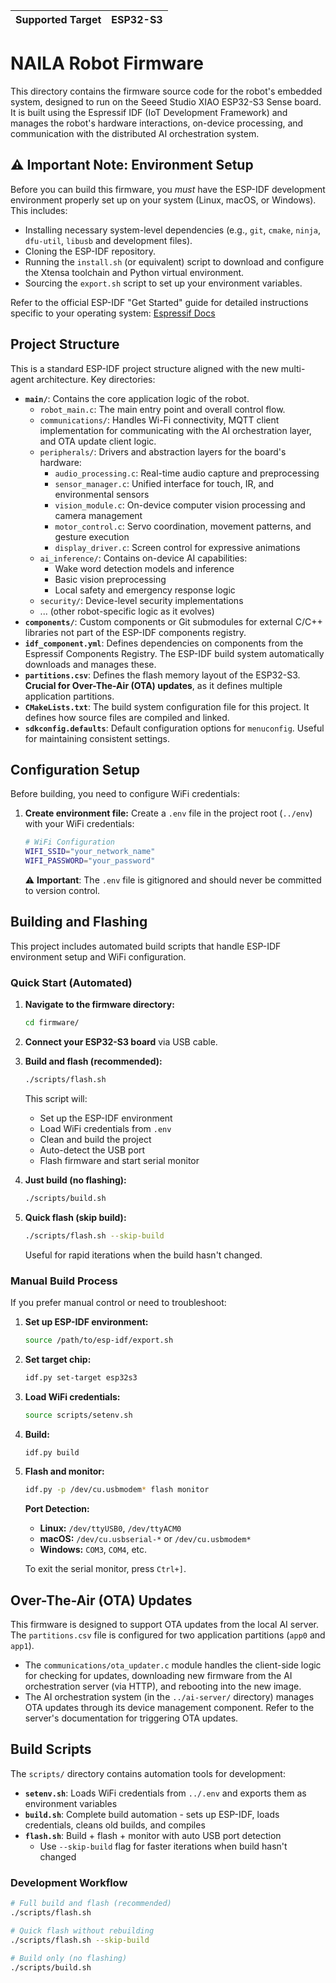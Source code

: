 | Supported Target | ESP32-S3 |
| ---------------- | -------- |

# NAILA Robot Firmware

This directory contains the firmware source code for the robot's embedded system, designed to run on the Seeed Studio XIAO ESP32-S3 Sense board. It is built using the Espressif IDF (IoT Development Framework) and manages the robot's hardware interactions, on-device processing, and communication with the distributed AI orchestration system.

## ⚠️ Important Note: Environment Setup

Before you can build this firmware, you *must* have the ESP-IDF development environment properly set up on your system (Linux, macOS, or Windows). This includes:

* Installing necessary system-level dependencies (e.g., `git`, `cmake`, `ninja`, `dfu-util`, `libusb` and development files).
* Cloning the ESP-IDF repository.
* Running the `install.sh` (or equivalent) script to download and configure the Xtensa toolchain and Python virtual environment.
* Sourcing the `export.sh` script to set up your environment variables.

Refer to the official ESP-IDF "Get Started" guide for detailed instructions specific to your operating system:
[Espressif Docs](https://docs.espressif.com/projects/esp-idf/en/stable/esp32s3/index.html)  


## Project Structure

This is a standard ESP-IDF project structure aligned with the new multi-agent architecture. Key directories:

* **`main/`**: Contains the core application logic of the robot.
    * `robot_main.c`: The main entry point and overall control flow.
    * `communications/`: Handles Wi-Fi connectivity, MQTT client implementation for communicating with the AI orchestration layer, and OTA update client logic.
    * `peripherals/`: Drivers and abstraction layers for the board's hardware:
        * `audio_processing.c`: Real-time audio capture and preprocessing
        * `sensor_manager.c`: Unified interface for touch, IR, and environmental sensors
        * `vision_module.c`: On-device computer vision processing and camera management
        * `motor_control.c`: Servo coordination, movement patterns, and gesture execution
        * `display_driver.c`: Screen control for expressive animations
    * `ai_inference/`: Contains on-device AI capabilities:
        * Wake word detection models and inference
        * Basic vision preprocessing
        * Local safety and emergency response logic
    * `security/`: Device-level security implementations
    * ... (other robot-specific logic as it evolves)
* **`components/`**: Custom components or Git submodules for external C/C++ libraries not part of the ESP-IDF components registry.
* **`idf_component.yml`**: Defines dependencies on components from the Espressif Components Registry. The ESP-IDF build system automatically downloads and manages these.
* **`partitions.csv`**: Defines the flash memory layout of the ESP32-S3. **Crucial for Over-The-Air (OTA) updates**, as it defines multiple application partitions.
* **`CMakeLists.txt`**: The build system configuration file for this project. It defines how source files are compiled and linked.
* **`sdkconfig.defaults`**: Default configuration options for `menuconfig`. Useful for maintaining consistent settings.

## Configuration Setup

Before building, you need to configure WiFi credentials:

1. **Create environment file:**
   Create a `.env` file in the project root (`../env`) with your WiFi credentials:
   ```bash
   # WiFi Configuration
   WIFI_SSID="your_network_name"
   WIFI_PASSWORD="your_password"
   ```
   
   ⚠️ **Important**: The `.env` file is gitignored and should never be committed to version control.

## Building and Flashing

This project includes automated build scripts that handle ESP-IDF environment setup and WiFi configuration.

### Quick Start (Automated)

1. **Navigate to the firmware directory:**
   ```bash
   cd firmware/
   ```

2. **Connect your ESP32-S3 board** via USB cable.

3. **Build and flash (recommended):**
   ```bash
   ./scripts/flash.sh
   ```
   This script will:
   - Set up the ESP-IDF environment
   - Load WiFi credentials from `.env`
   - Clean and build the project
   - Auto-detect the USB port
   - Flash firmware and start serial monitor

4. **Just build (no flashing):**
   ```bash
   ./scripts/build.sh
   ```

5. **Quick flash (skip build):**
   ```bash
   ./scripts/flash.sh --skip-build
   ```
   Useful for rapid iterations when the build hasn't changed.

### Manual Build Process

If you prefer manual control or need to troubleshoot:

1. **Set up ESP-IDF environment:**
   ```bash
   source /path/to/esp-idf/export.sh
   ```

2. **Set target chip:**
   ```bash
   idf.py set-target esp32s3
   ```

3. **Load WiFi credentials:**
   ```bash
   source scripts/setenv.sh
   ```

4. **Build:**
   ```bash
   idf.py build
   ```

5. **Flash and monitor:**
   ```bash
   idf.py -p /dev/cu.usbmodem* flash monitor
   ```
   
   **Port Detection:**
   - **Linux:** `/dev/ttyUSB0`, `/dev/ttyACM0`
   - **macOS:** `/dev/cu.usbserial-*` or `/dev/cu.usbmodem*`
   - **Windows:** `COM3`, `COM4`, etc.

   To exit the serial monitor, press `Ctrl+]`.

## Over-The-Air (OTA) Updates

This firmware is designed to support OTA updates from the local AI server. The `partitions.csv` file is configured for two application partitions (`app0` and `app1`).

* The `communications/ota_updater.c` module handles the client-side logic for checking for updates, downloading new firmware from the AI orchestration server (via HTTP), and rebooting into the new image.
* The AI orchestration system (in the `../ai-server/` directory) manages OTA updates through its device management component. Refer to the server's documentation for triggering OTA updates.

## Build Scripts

The `scripts/` directory contains automation tools for development:

* **`setenv.sh`**: Loads WiFi credentials from `../.env` and exports them as environment variables
* **`build.sh`**: Complete build automation - sets up ESP-IDF, loads credentials, cleans old builds, and compiles
* **`flash.sh`**: Build + flash + monitor with auto USB port detection
  * Use `--skip-build` flag for faster iterations when build hasn't changed

### Development Workflow

```bash
# Full build and flash (recommended)
./scripts/flash.sh

# Quick flash without rebuilding
./scripts/flash.sh --skip-build

# Build only (no flashing)
./scripts/build.sh
```